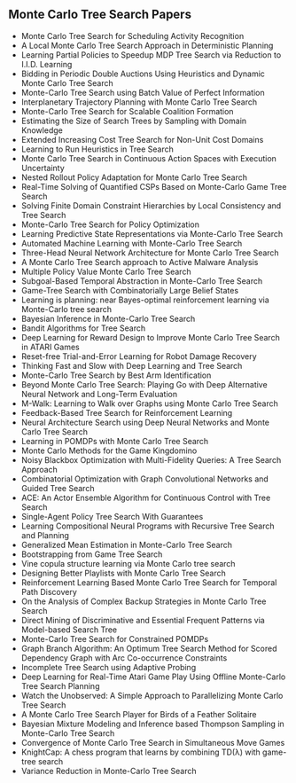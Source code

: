 <h2> Monte Carlo Tree Search Papers </h2>

<ul>

     
          
             

 <li><a target="_blank" href="https://github.com/manjunath5496/Monte-Carlo-Tree-Search-Papers/blob/master/carlo(1).pdf" style="text-decoration:none;">Monte Carlo Tree Search for Scheduling Activity Recognition</a></li>

 <li><a target="_blank" href="https://github.com/manjunath5496/Monte-Carlo-Tree-Search-Papers/blob/master/carlo(2).pdf" style="text-decoration:none;">A Local Monte Carlo Tree Search Approach in Deterministic Planning</a></li>

<li><a target="_blank" href="https://github.com/manjunath5496/Monte-Carlo-Tree-Search-Papers/blob/master/carlo(3).pdf" style="text-decoration:none;">Learning Partial Policies to Speedup MDP Tree Search via Reduction to I.I.D. Learning</a></li>
 <li><a target="_blank" href="https://github.com/manjunath5496/Monte-Carlo-Tree-Search-Papers/blob/master/carlo(4).pdf" style="text-decoration:none;">Bidding in Periodic Double Auctions Using Heuristics and Dynamic Monte Carlo Tree Search</a></li>                              
<li><a target="_blank" href="https://github.com/manjunath5496/Monte-Carlo-Tree-Search-Papers/blob/master/carlo(5).pdf" style="text-decoration:none;">Monte-Carlo Tree Search using Batch Value of Perfect Information</a></li>
<li><a target="_blank" href="https://github.com/manjunath5496/Monte-Carlo-Tree-Search-Papers/blob/master/carlo(6).pdf" style="text-decoration:none;">Interplanetary Trajectory Planning with Monte Carlo Tree Search</a></li>
 <li><a target="_blank" href="https://github.com/manjunath5496/Monte-Carlo-Tree-Search-Papers/blob/master/carlo(7).pdf" style="text-decoration:none;">Monte-Carlo Tree Search for Scalable Coalition Formation</a></li>

 <li><a target="_blank" href="https://github.com/manjunath5496/Monte-Carlo-Tree-Search-Papers/blob/master/carlo(8).pdf" style="text-decoration:none;"> Estimating the Size of Search Trees by Sampling with Domain Knowledge</a></li>
   <li><a target="_blank" href="https://github.com/manjunath5496/Monte-Carlo-Tree-Search-Papers/blob/master/carlo(9).pdf" style="text-decoration:none;">Extended Increasing Cost Tree Search for Non-Unit Cost Domains</a></li>
  
   
 <li><a target="_blank" href="https://github.com/manjunath5496/Monte-Carlo-Tree-Search-Papers/blob/master/carlo(10).pdf" style="text-decoration:none;">Learning to Run Heuristics in Tree Search</a></li>                              
<li><a target="_blank" href="https://github.com/manjunath5496/Monte-Carlo-Tree-Search-Papers/blob/master/carlo(11).pdf" style="text-decoration:none;">Monte Carlo Tree Search in Continuous Action Spaces with Execution Uncertainty</a></li>
<li><a target="_blank" href="https://github.com/manjunath5496/Monte-Carlo-Tree-Search-Papers/blob/master/carlo(12).pdf" style="text-decoration:none;">Nested Rollout Policy Adaptation for Monte Carlo Tree Search</a></li>
<li><a target="_blank" href="https://github.com/manjunath5496/Monte-Carlo-Tree-Search-Papers/blob/master/carlo(13).pdf" style="text-decoration:none;">Real-Time Solving of Quantified CSPs Based on Monte-Carlo Game Tree Search</a></li>

<li><a target="_blank" href="https://github.com/manjunath5496/Monte-Carlo-Tree-Search-Papers/blob/master/carlo(14).pdf" style="text-decoration:none;">Solving Finite Domain Constraint Hierarchies by Local Consistency and Tree Search</a></li>
                              
<li><a target="_blank" href="https://github.com/manjunath5496/Monte-Carlo-Tree-Search-Papers/blob/master/carlo(15).pdf" style="text-decoration:none;">Monte-Carlo Tree Search for Policy Optimization</a></li>

<li><a target="_blank" href="https://github.com/manjunath5496/Monte-Carlo-Tree-Search-Papers/blob/master/carlo(16).pdf" style="text-decoration:none;">Learning Predictive State Representations via Monte-Carlo Tree Search</a></li>

  <li><a target="_blank" href="https://github.com/manjunath5496/Monte-Carlo-Tree-Search-Papers/blob/master/carlo(17).pdf" style="text-decoration:none;">Automated Machine Learning with Monte-Carlo Tree Search</a></li>   
  
<li><a target="_blank" href="https://github.com/manjunath5496/Monte-Carlo-Tree-Search-Papers/blob/master/carlo(18).pdf" style="text-decoration:none;">Three-Head Neural Network Architecture for Monte Carlo Tree Search</a></li> 

  
<li><a target="_blank" href="https://github.com/manjunath5496/Monte-Carlo-Tree-Search-Papers/blob/master/carlo(19).pdf" style="text-decoration:none;">A Monte Carlo Tree Search approach to Active Malware Analysis</a></li> 

<li><a target="_blank" href="https://github.com/manjunath5496/Monte-Carlo-Tree-Search-Papers/blob/master/carlo(20).pdf" style="text-decoration:none;"> Multiple Policy Value Monte Carlo Tree Search</a></li>

<li><a target="_blank" href="https://github.com/manjunath5496/Monte-Carlo-Tree-Search-Papers/blob/master/carlo(21).pdf" style="text-decoration:none;">Subgoal-Based Temporal Abstraction in Monte-Carlo Tree Search</a></li>
<li><a target="_blank" href="https://github.com/manjunath5496/Monte-Carlo-Tree-Search-Papers/blob/master/carlo(22).pdf" style="text-decoration:none;">Game-Tree Search with Combinatorially Large Belief States</a></li> 
 <li><a target="_blank" href="https://github.com/manjunath5496/Monte-Carlo-Tree-Search-Papers/blob/master/carlo(23).pdf" style="text-decoration:none;">Learning is planning: near Bayes-optimal reinforcement learning via Monte-Carlo tree search</a></li> 
 

   <li><a target="_blank" href="https://github.com/manjunath5496/Monte-Carlo-Tree-Search-Papers/blob/master/carlo(24).pdf" style="text-decoration:none;">Bayesian Inference in Monte-Carlo Tree Search</a></li>
 
   <li><a target="_blank" href="https://github.com/manjunath5496/Monte-Carlo-Tree-Search-Papers/blob/master/carlo(25).pdf" style="text-decoration:none;">Bandit Algorithms for Tree Search</a></li>                              
 <li><a target="_blank" href="https://github.com/manjunath5496/Monte-Carlo-Tree-Search-Papers/blob/master/carlo(26).pdf" style="text-decoration:none;">Deep Learning for Reward Design to Improve Monte Carlo Tree Search in ATARI Games</a></li>
 <li><a target="_blank" href="https://github.com/manjunath5496/Monte-Carlo-Tree-Search-Papers/blob/master/carlo(27).pdf" style="text-decoration:none;">Reset-free Trial-and-Error Learning for Robot Damage Recovery</a></li>
   
 
   <li><a target="_blank" href="https://github.com/manjunath5496/Monte-Carlo-Tree-Search-Papers/blob/master/carlo(28).pdf" style="text-decoration:none;">Thinking Fast and Slow
with Deep Learning and Tree Search</a></li>
 
   <li><a target="_blank" href="https://github.com/manjunath5496/Monte-Carlo-Tree-Search-Papers/blob/master/carlo(29).pdf" style="text-decoration:none;">Monte-Carlo Tree Search by Best Arm Identification</a></li>                              

  <li><a target="_blank" href="https://github.com/manjunath5496/Monte-Carlo-Tree-Search-Papers/blob/master/carlo(30).pdf" style="text-decoration:none;">Beyond Monte Carlo Tree Search: Playing Go with Deep Alternative Neural Network and Long-Term Evaluation</a></li>
 
   <li><a target="_blank" href="https://github.com/manjunath5496/Monte-Carlo-Tree-Search-Papers/blob/master/carlo(31).pdf" style="text-decoration:none;">M-Walk: Learning to Walk over Graphs using Monte Carlo Tree Search</a></li> 
    <li><a target="_blank" href="https://github.com/manjunath5496/Monte-Carlo-Tree-Search-Papers/blob/master/carlo(32).pdf" style="text-decoration:none;">Feedback-Based Tree Search for Reinforcement Learning</a></li> 

   <li><a target="_blank" href="https://github.com/manjunath5496/Monte-Carlo-Tree-Search-Papers/blob/master/carlo(33).pdf" style="text-decoration:none;">Neural Architecture Search using Deep Neural Networks and Monte Carlo Tree Search</a></li>                              

  <li><a target="_blank" href="https://github.com/manjunath5496/Monte-Carlo-Tree-Search-Papers/blob/master/carlo(34).pdf" style="text-decoration:none;">Learning in POMDPs with Monte Carlo Tree Search </a></li> 
 
  <li><a target="_blank" href="https://github.com/manjunath5496/Monte-Carlo-Tree-Search-Papers/blob/master/carlo(35).pdf" style="text-decoration:none;">Monte Carlo Methods for the Game Kingdomino</a></li> 

  <li><a target="_blank" href="https://github.com/manjunath5496/Monte-Carlo-Tree-Search-Papers/blob/master/carlo(36).pdf" style="text-decoration:none;">Noisy Blackbox Optimization with Multi-Fidelity Queries: A Tree Search Approach</a></li> 
 
<li><a target="_blank" href="https://github.com/manjunath5496/Monte-Carlo-Tree-Search-Papers/blob/master/carlo(37).pdf" style="text-decoration:none;">Combinatorial Optimization with Graph Convolutional Networks and Guided Tree Search</a></li>
 <li><a target="_blank" href="https://github.com/manjunath5496/Monte-Carlo-Tree-Search-Papers/blob/master/carlo(38).pdf" style="text-decoration:none;">ACE: An Actor Ensemble Algorithm for Continuous Control with Tree Search</a></li>
<li><a target="_blank" href="https://github.com/manjunath5496/Monte-Carlo-Tree-Search-Papers/blob/master/carlo(39).pdf" style="text-decoration:none;">Single-Agent Policy Tree Search With Guarantees</a></li>
 <li><a target="_blank" href="https://github.com/manjunath5496/Monte-Carlo-Tree-Search-Papers/blob/master/carlo(40).pdf" style="text-decoration:none;">Learning Compositional Neural Programs with Recursive Tree Search and Planning</a></li>                              
<li><a target="_blank" href="https://github.com/manjunath5496/Monte-Carlo-Tree-Search-Papers/blob/master/carlo(41).pdf" style="text-decoration:none;">Generalized Mean Estimation in Monte-Carlo Tree Search</a></li>
<li><a target="_blank" href="https://github.com/manjunath5496/Monte-Carlo-Tree-Search-Papers/blob/master/carlo(42).pdf" style="text-decoration:none;">Bootstrapping from Game Tree Search</a></li>
 
  <li><a target="_blank" href="https://github.com/manjunath5496/Monte-Carlo-Tree-Search-Papers/blob/master/carlo(43).pdf" style="text-decoration:none;">Vine copula structure learning via Monte Carlo tree search</a></li>
 <li><a target="_blank" href="https://github.com/manjunath5496/Monte-Carlo-Tree-Search-Papers/blob/master/carlo(44).pdf" style="text-decoration:none;">Designing Better Playlists with Monte Carlo Tree Search</a></li>
   <li><a target="_blank" href="https://github.com/manjunath5496/Monte-Carlo-Tree-Search-Papers/blob/master/carlo(45).pdf" style="text-decoration:none;">Reinforcement Learning Based Monte Carlo Tree Search for Temporal Path Discovery</a></li>  
   
<li><a target="_blank" href="https://github.com/manjunath5496/Monte-Carlo-Tree-Search-Papers/blob/master/carlo(46).pdf" style="text-decoration:none;">On the Analysis of Complex Backup Strategies in Monte Carlo Tree Search</a></li> 
                             
<li><a target="_blank" href="https://github.com/manjunath5496/Monte-Carlo-Tree-Search-Papers/blob/master/carlo(47).pdf" style="text-decoration:none;">Direct Mining of Discriminative and Essential Frequent Patterns via Model-based Search Tree</a></li>
<li><a target="_blank" href="https://github.com/manjunath5496/Monte-Carlo-Tree-Search-Papers/blob/master/carlo(48).pdf" style="text-decoration:none;">Monte-Carlo Tree Search for Constrained POMDPs</a></li>

<li><a target="_blank" href="https://github.com/manjunath5496/Monte-Carlo-Tree-Search-Papers/blob/master/carlo(49).pdf" style="text-decoration:none;">Graph Branch Algorithm: An Optimum Tree Search Method for Scored Dependency Graph with Arc Co-occurrence Constraints</a></li>
                              
<li><a target="_blank" href="https://github.com/manjunath5496/Monte-Carlo-Tree-Search-Papers/blob/master/carlo(50).pdf" style="text-decoration:none;">Incomplete Tree Search using Adaptive Probing</a></li>
<li><a target="_blank" href="https://github.com/manjunath5496/Monte-Carlo-Tree-Search-Papers/blob/master/carlo(51).pdf" style="text-decoration:none;">Deep Learning for Real-Time Atari Game Play Using Offline Monte-Carlo Tree Search Planning</a></li>
<li><a target="_blank" href="https://github.com/manjunath5496/Monte-Carlo-Tree-Search-Papers/blob/master/carlo(52).pdf" style="text-decoration:none;">Watch the Unobserved: A Simple Approach to Parallelizing Monte Carlo Tree Search</a></li>

<li><a target="_blank" href="https://github.com/manjunath5496/Monte-Carlo-Tree-Search-Papers/blob/master/carlo(53).pdf" style="text-decoration:none;">A Monte Carlo Tree Search Player for Birds of a Feather Solitaire </a></li>
 
<li><a target="_blank" href="https://github.com/manjunath5496/Monte-Carlo-Tree-Search-Papers/blob/master/carlo(54).pdf" style="text-decoration:none;">Bayesian Mixture Modeling and Inference based Thompson Sampling in Monte-Carlo Tree Search </a></li>

<li><a target="_blank" href="https://github.com/manjunath5496/Monte-Carlo-Tree-Search-Papers/blob/master/carlo(55).pdf" style="text-decoration:none;">Convergence of Monte Carlo Tree Search in Simultaneous Move Games</a></li>
 
  <li><a target="_blank" href="https://github.com/manjunath5496/Monte-Carlo-Tree-Search-Papers/blob/master/carlo(56).pdf" style="text-decoration:none;">KnightCap: A chess program that learns by combining TD(&lambda;) with game-tree search </a></li>                              

  <li><a target="_blank" href="https://github.com/manjunath5496/Monte-Carlo-Tree-Search-Papers/blob/master/carlo(57).pdf" style="text-decoration:none;">Variance Reduction in Monte-Carlo Tree Search </a></li>
 
 </ul>
